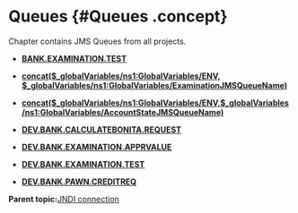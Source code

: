 # Queues {#Queues .concept}

Chapter contains JMS Queues from all projects.

-   **[BANK.EXAMINATION.TEST](../../../crossref/dest/msgs/dest_Id132.md)**  

-   **[concat\(\$\_globalVariables/ns1:GlobalVariables/ENV, \$\_globalVariables/ns1:GlobalVariables/ExaminationJMSQueueName\)](../../../crossref/dest/msgs/dest_Id113.md)**  

-   **[concat\(\$\_globalVariables/ns1:GlobalVariables/ENV,\$\_globalVariables/ns1:GlobalVariables/AccountStateJMSQueueName\)](../../../crossref/dest/msgs/dest_Id90.md)**  

-   **[DEV.BANK.CALCULATEBONITA.REQUEST](../../../crossref/dest/msgs/dest_Id89.md)**  

-   **[DEV.BANK.EXAMINATION.APPRVALUE](../../../crossref/dest/msgs/dest_Id118.md)**  

-   **[DEV.BANK.EXAMINATION.TEST](../../../crossref/dest/msgs/dest_Id110.md)**  

-   **[DEV.BANK.PAWN.CREDITREQ](../../../crossref/dest/msgs/dest_Id123.md)**  


**Parent topic:**[JNDI connection](../../../crossref/dest/msgs/Group_Id151.md)

